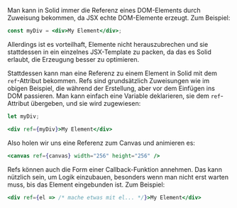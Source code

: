 Man kann in Solid immer die Referenz eines DOM-Elements durch Zuweisung bekommen, da JSX echte DOM-Elemente erzeugt. Zum Beispiel:

```jsx
const myDiv = <div>My Element</div>;
```

Allerdings ist es vorteilhaft, Elemente nicht herauszubrechen und sie stattdessen in ein einzelnes JSX-Template zu packen, da das es Solid erlaubt, die Erzeugung besser zu optimieren.

Stattdessen kann man eine Referenz zu einem Element in Solid mit dem `ref`-Attribut bekommen. Refs sind grundsätzlich Zuweisungen wie im obigen Beispiel, die während der Erstellung, aber vor dem Einfügen ins DOM passieren. Man kann einfach eine Variable deklarieren, sie dem `ref`-Attribut übergeben, und sie wird zugewiesen:

```jsx
let myDiv;

<div ref={myDiv}>My Element</div>
```

Also holen wir uns eine Referenz zum Canvas und animieren es:

```jsx
<canvas ref={canvas} width="256" height="256" />
```

Refs können auch die Form einer Callback-Funktion annehmen. Das kann nützlich sein, um Logik einzubauen, besonders wenn man nicht erst warten muss, bis das Element eingebunden ist. Zum Beispiel:

```jsx
<div ref={el => /* mache etwas mit el... */}>My Element</div>
```

